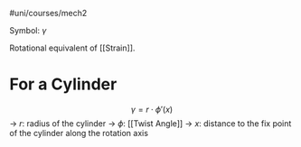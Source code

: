 #uni/courses/mech2 

Symbol: $\gamma$

Rotational equivalent of [[Strain]].

# For a Cylinder

$$
\gamma = r \cdot \phi'(x)
$$
-> $r$: radius of the cylinder
-> $\phi$: [[Twist Angle]]
-> $x$: distance to the fix point of the cylinder along the rotation axis